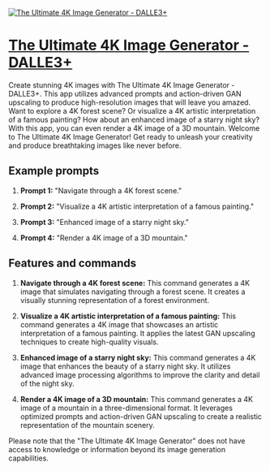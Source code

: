 [![The Ultimate 4K Image Generator - DALLE3+](https://files.oaiusercontent.com/file-oEMjt8zq48e3IU2nYAT5fe2G?se=2123-10-17T09%3A53%3A15Z&sp=r&sv=2021-08-06&sr=b&rscc=max-age%3D31536000%2C%20immutable&rscd=attachment%3B%20filename%3Da412895b-200e-4ca5-9b1d-70b28b3c14bc.png&sig=cGF7Wz0kXn7raeQScpHvanjxhoEI7XPHDq4RBBNCV0Q%3D)](https://chat.openai.com/g/g-UyoYGD4Fj-the-ultimate-4k-image-generator-dalle3)

# [The Ultimate 4K Image Generator - DALLE3+](https://chat.openai.com/g/g-UyoYGD4Fj-the-ultimate-4k-image-generator-dalle3)

Create stunning 4K images with The Ultimate 4K Image Generator - DALLE3+. This app utilizes advanced prompts and action-driven GAN upscaling to produce high-resolution images that will leave you amazed. Want to explore a 4K forest scene? Or visualize a 4K artistic interpretation of a famous painting? How about an enhanced image of a starry night sky? With this app, you can even render a 4K image of a 3D mountain. Welcome to The Ultimate 4K Image Generator! Get ready to unleash your creativity and produce breathtaking images like never before.

## Example prompts

1. **Prompt 1:** "Navigate through a 4K forest scene."

2. **Prompt 2:** "Visualize a 4K artistic interpretation of a famous painting."

3. **Prompt 3:** "Enhanced image of a starry night sky."

4. **Prompt 4:** "Render a 4K image of a 3D mountain."


## Features and commands

1. **Navigate through a 4K forest scene:** This command generates a 4K image that simulates navigating through a forest scene. It creates a visually stunning representation of a forest environment.

2. **Visualize a 4K artistic interpretation of a famous painting:** This command generates a 4K image that showcases an artistic interpretation of a famous painting. It applies the latest GAN upscaling techniques to create high-quality visuals.

3. **Enhanced image of a starry night sky:** This command generates a 4K image that enhances the beauty of a starry night sky. It utilizes advanced image processing algorithms to improve the clarity and detail of the night sky.

4. **Render a 4K image of a 3D mountain:** This command generates a 4K image of a mountain in a three-dimensional format. It leverages optimized prompts and action-driven GAN upscaling to create a realistic representation of the mountain scenery.

Please note that the "The Ultimate 4K Image Generator" does not have access to knowledge or information beyond its image generation capabilities.